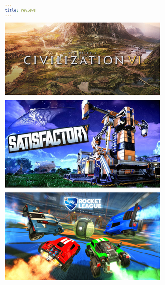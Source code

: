 ```yaml
---
title: reviews
---
```

[![Civilization 6](/reviews/civ6/banner.png)](reviews/civ6)

[![Satisfactory](/reviews/satisfactory/banner.jpg)](reviews/satisfactory)

[![Rocket League](/reviews/rocketleague/banner.jpg)](reviews/rocketleague)
